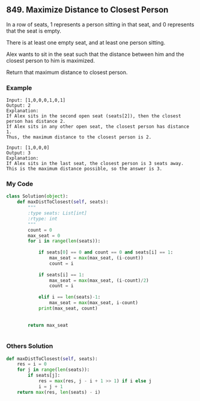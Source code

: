 ## 849. Maximize Distance to Closest Person

In a row of seats, 1 represents a person sitting in that seat, and 0 represents that the seat is empty. 

There is at least one empty seat, and at least one person sitting.

Alex wants to sit in the seat such that the distance between him and the closest person to him is maximized. 

Return that maximum distance to closest person.


### Example
```
Input: [1,0,0,0,1,0,1]
Output: 2
Explanation: 
If Alex sits in the second open seat (seats[2]), then the closest person has distance 2.
If Alex sits in any other open seat, the closest person has distance 1.
Thus, the maximum distance to the closest person is 2.

Input: [1,0,0,0]
Output: 3
Explanation: 
If Alex sits in the last seat, the closest person is 3 seats away.
This is the maximum distance possible, so the answer is 3.
```

### My Code
```python
class Solution(object):
    def maxDistToClosest(self, seats):
        """
        :type seats: List[int]
        :rtype: int
        """
        count = 0
        max_seat = 0
        for i in range(len(seats)):   
            
            if seats[0] == 0 and count == 0 and seats[i] == 1:
                max_seat = max(max_seat, (i-count))
                count = i
            
            if seats[i] == 1:
                max_seat = max(max_seat, (i-count)/2)
                count = i
            
            elif i == len(seats)-1:
                max_seat = max(max_seat, i-count)
            print(max_seat, count)
            
            
        return max_seat
            
```


### Others Solution
```python
def maxDistToClosest(self, seats):
    res = i = 0
    for j in range(len(seats)):
        if seats[j]:
            res = max(res, j - i + 1 >> 1) if i else j
            i = j + 1
    return max(res, len(seats) - i)
```

